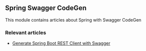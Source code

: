 ## Spring Swagger CodeGen

This module contains articles about Spring with Swagger CodeGen

### Relevant articles

- [Generate Spring Boot REST Client with Swagger](https://www.surya.com/spring-boot-rest-client-swagger-codegen)
